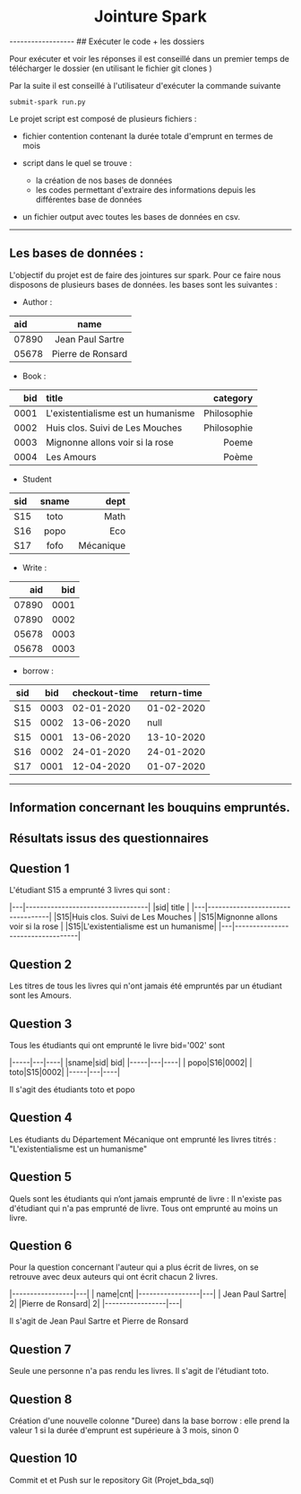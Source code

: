 <h1><center>Jointure Spark </center> </h1> 
------------------
## Exécuter le code + les dossiers

Pour exécuter et voir les réponses il est conseillé dans un premier temps de télécharger le dossier (en utilisant le fichier git clones )

Par la suite il est conseillé à l'utilisateur d'exécuter la commande suivante 

``submit-spark run.py``

Le projet script est composé de plusieurs fichiers :

- fichier contention contenant la durée totale d'emprunt en termes de mois
- script dans le quel se trouve :
  
    - la création de nos bases de données
    - les codes permettant d'extraire des informations depuis les différentes base de données
    
- un fichier output avec toutes les bases de données en csv.
    
------------------
## Les bases de données :
L'objectif du projet est de faire des jointures sur spark. Pour ce faire nous disposons de plusieurs bases de données. 
les bases sont les suivantes :

- Author :

| aid               | name |
| :--------------- |:---------------:| 
|07890             | Jean Paul Sartre|
| 05678            | Pierre de Ronsard |

- Book :

| bid | title |category|
|----:|:------|-------:|
| 0001  |L'existentialisme est un humanisme |Philosophie|
| 0002  |Huis clos. Suivi de Les Mouches    |Philosophie|
| 0003  |Mignonne allons voir si la rose    |Poeme      |
| 0004  |Les Amours                         |Poème      |

- Student

| sid | sname | dept|
| :---- |:---:|----:|
| S15 | toto| Math|
| S16 | popo | Eco|
| S17 | fofo |Mécanique|

- Write :

| aid | bid |
|----:|-----:|
| 07890 |0001|
| 07890| 0002|
|05678 | 0003|
| 05678|0003 |

- borrow :

|sid |bid| checkout-time | return-time |
|----|----|--------------|-------------|
|S15 |0003| 02-01-2020   |01-02-2020   |
|S15 |0002|13-06-2020    |null         |
|S15 |0001|13-06-2020    |13-10-2020   |
|S16 |0002|24-01-2020    |24-01-2020   |
|S17 |0001|12-04-2020    |01-07-2020   |

------------------------------------------

## Information concernant les bouquins empruntés.

## Résultats issus des questionnaires

## Question 1

L'étudiant S15 a emprunté 3 livres qui sont :
   
|---|----------------------------------|
|sid|               title              |
|---|----------------------------------|
|S15|Huis clos. Suivi de Les Mouches   |
|S15|Mignonne allons voir si la rose   |
|S15|L'existentialisme est un humanisme|
|---|----------------------------------|


## Question 2

Les titres de tous les livres qui n'ont jamais été empruntés par un étudiant sont les Amours.

## Question 3

Tous les étudiants qui ont emprunté le livre bid='002' sont 

|-----|---|----|
|sname|sid| bid|
|-----|---|----|
| popo|S16|0002|
| toto|S15|0002|
|-----|---|----|

Il s'agit des étudiants toto et popo

## Question 4

Les étudiants du Département Mécanique ont emprunté les livres titrés : "L'existentialisme est un humanisme"

## Question 5

Quels sont les étudiants qui n’ont jamais emprunté de livre :
Il n'existe pas d'étudiant qui n'a pas emprunté de livre. Tous ont emprunté au moins un livre.


## Question 6

Pour la question concernant l'auteur qui a plus écrit de livres, on se retrouve avec deux auteurs qui ont écrit chacun 2 livres. 

|-----------------|---|
|             name|cnt|
|-----------------|---|
| Jean Paul Sartre|  2|
|Pierre de Ronsard|  2|
|-----------------|---|

Il s'agit de Jean Paul Sartre et Pierre de Ronsard


## Question 7

Seule une personne n'a pas rendu les livres. Il s'agit de l'étudiant toto.

## Question 8

Création d'une nouvelle colonne "Duree) dans la base borrow : elle prend la valeur 1  si la durée d'emprunt est supérieure à 3 mois, sinon 0

## Question 10 

Commit et et Push sur le repository Git (Projet_bda_sql)



